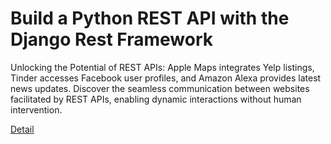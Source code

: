 # Build a Python REST API with the Django Rest Framework

Unlocking the Potential of REST APIs: Apple Maps integrates Yelp listings, Tinder accesses Facebook user profiles, and Amazon Alexa provides latest news updates. Discover the seamless communication between websites facilitated by REST APIs, enabling dynamic interactions without human intervention. 

[Detail](https://eduitfree.com/courses/build-a-python-rest-api-with-the-django-rest-framework)